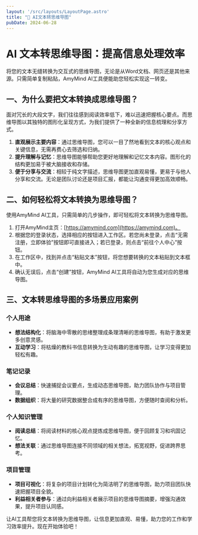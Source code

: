 ```yaml
---
layout: '/src/layouts/LayoutPage.astro'
title: "📃 AI文本转思维导图"
pubDate: 2024-06-28
---
```

# AI 文本转思维导图：提高信息处理效率

将您的文本无缝转换为交互式的思维导图，无论是从Word文档、网页还是其他来源。只需简单复制粘贴，AmyMind AI工具便能助您轻松实现这一转变。

## 一、为什么要把文本转换成思维导图？

面对冗长的大段文字，我们往往感到阅读效率低下，难以迅速把握核心要点。而思维导图以其独特的图形化呈现方式，为我们提供了一种全新的信息梳理和分享方式。

1. **直观展示主要内容**：通过思维导图，您可以一目了然地看到文本的核心观点和关键信息，无需再费心去筛选和归纳。
2. **提升理解与记忆**：思维导图能够帮助您更好地理解和记忆文本内容。图形化的结构更加易于被大脑接收和存储。
3. **便于分享与交流**：相较于纯文字描述，思维导图更加直观易懂，更易于与他人分享和交流。无论是团队讨论还是项目汇报，都能让沟通变得更加高效顺畅。

## 二、如何轻松将文本转换为思维导图？

使用AmyMind AI工具，只需简单的几步操作，即可轻松将文本转换为思维导图。

1. 打开AmyMind主页：[https://amymind.com](https://amymind.com)。
2. 根据您的登录状态，选择相应的按钮进入工作区。若您尚未登录，点击“无需注册，立即体验”按钮即可直接进入；若已登录，则点击“前往个人中心”按钮。
3. 在工作区中，找到并点击“粘贴文本”按钮，将您想要转换的文本粘贴到文本框中。
4. 确认无误后，点击“创建”按钮，AmyMind AI工具将自动为您生成对应的思维导图。

## 三、文本转思维导图的多场景应用案例

### 个人用途

* **想法结构化**：将脑海中零散的思绪整理成条理清晰的思维导图，有助于激发更多创意灵感。
* **互动学习**：将枯燥的教科书信息转换为生动有趣的思维导图，让学习变得更加轻松有趣。

### 笔记记录

* **会议总结**：快速捕捉会议要点，生成动态思维导图，助力团队协作与项目管理。
* **数据组织**：将大量的研究数据整合成有序的思维导图，方便随时查阅和分析。

### 个人知识管理

* **阅读总结**：将阅读材料的核心观点提炼成思维导图，便于回顾复习和巩固记忆。
* **想法关联**：通过思维导图连接不同领域的相关想法，拓宽视野，促进跨界思考。

### 项目管理

* **项目可视化**：将复杂的项目计划转化为简洁明了的思维导图，助力项目团队快速把握项目全貌。
* **利益相关者参与**：通过向利益相关者展示项目的思维导图摘要，增强沟通效果，提升项目认同感。

让AI工具帮您将文本转换为思维导图，让信息更加直观、易懂，助力您的工作和学习效率提升。现在开始体验吧！